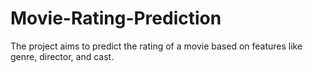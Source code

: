 # Movie-Rating-Prediction
The  project aims to predict the rating of a movie based on features like genre, director, and cast.

